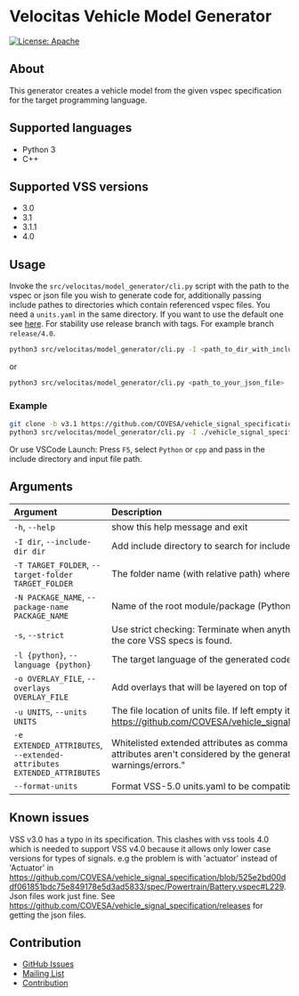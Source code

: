 # Velocitas Vehicle Model Generator

[![License: Apache](https://img.shields.io/badge/License-Apache-yellow.svg)](http://www.apache.org/licenses/LICENSE-2.0)

## About
This generator creates a vehicle model from the given vspec specification for the target programming language.

## Supported languages

* Python 3
* C++

## Supported VSS versions
* 3.0
* 3.1
* 3.1.1
* 4.0

## Usage

Invoke the `src/velocitas/model_generator/cli.py` script with the path to the vspec or json file you wish to generate code for, additionally passing include pathes to directories which contain referenced vspec files. You need a `units.yaml` in the same directory. If you want to use the default one see [here](https://github.com/COVESA/vehicle_signal_specification/blob/master/spec/units.yaml). For stability use release branch with tags. For example branch `release/4.0`.
```bash
python3 src/velocitas/model_generator/cli.py -I <path_to_dir_with_included_vspec_files> <path_to_your_vspec_file>
```
or
```bash
python3 src/velocitas/model_generator/cli.py <path_to_your_json_file>
```
### Example
```bash
git clone -b v3.1 https://github.com/COVESA/vehicle_signal_specification.git
python3 src/velocitas/model_generator/cli.py -I ./vehicle_signal_specification/spec ./vehicle_signal_specification/spec/VehicleSignalSpecification.vspec
```

Or use VSCode Launch: Press ```F5```, select ```Python``` or ```cpp``` and pass in the include directory and input file path.

## Arguments

| Argument                                          | Description                                                                                                  |
|:--------------------------------------------------|:-------------------------------------------------------------------------------------------------------------|
`-h`, `--help`                                      | show this help message and exit
`-I dir`, `--include-dir dir`                       | Add include directory to search for included vspec files.
`-T TARGET_FOLDER`, `--target-folder TARGET_FOLDER` | The folder name (with relative path) where the code will be generated into.
`-N PACKAGE_NAME`, `--package-name PACKAGE_NAME`    | Name of the root module/package (Python) or root namespace (C++).
`-s`, `--strict`                                    | Use strict checking: Terminate when anything not covered or not recommended by the core VSS specs is found.
`-l {python}`, `--language {python}`                | The target language of the generated code.
`-o OVERLAY_FILE`, `--overlays OVERLAY_FILE`        | Add overlays that will be layered on top of the VSS file in the order they appear.
`-u UNITS`, `--units UNITS`                         | The file location of units file. If left empty it tries downloading default units file from https://github.com/COVESA/vehicle_signal_specification/blob/v4.0/spec/units.yaml.
`-e EXTENDED_ATTRIBUTES`,<br>`--extended-attributes EXTENDED_ATTRIBUTES` | Whitelisted extended attributes as comma separated list. Note, that extended attributes aren't considered by the generator. This paramter is only for suppressing warnings/errors."
`--format-units` | Format VSS-5.0 units.yaml to be compatible with VSS-4.0 vspecs parsing

## Known issues
VSS v3.0 has a typo in its specification. This clashes with vss tools 4.0 which is needed to support VSS v4.0 because it allows only lower case versions for types of signals. e.g the problem is with 'actuator' instead of 'Actuator' in https://github.com/COVESA/vehicle_signal_specification/blob/525e2bd00ddf061851bdc75e849178e5d3ad5833/spec/Powertrain/Battery.vspec#L229. Json files work just fine. See https://github.com/COVESA/vehicle_signal_specification/releases for getting the json files.

## Contribution
- [GitHub Issues](https://github.com/eclipse-velocitas/vehicle-model-generator/issues)
- [Mailing List](https://accounts.eclipse.org/mailing-list/velocitas-dev)
- [Contribution](./CONTRIBUTING.md)
